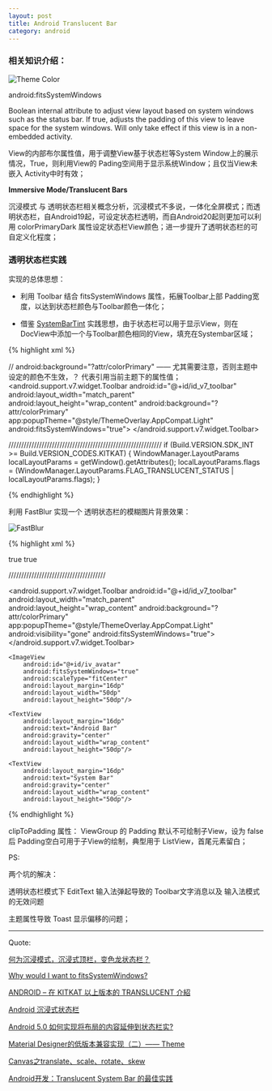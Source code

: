 ```yaml
---
layout: post
title: Android Translucent Bar
category: android
---
```


###  相关知识介绍：

![Theme Color](http://qpncgsvxc.bkt.gdipper.com/assets/img/20160412/md_color_theme_setting.png)


android:fitsSystemWindows

Boolean internal attribute to adjust view layout based on system windows such as the status bar. If true, adjusts the padding of this view to leave space for the system windows. Will only take effect if this view is in a non-embedded activity.

View的内部布尔属性值，用于调整View基于状态栏等System Window上的展示情况，True，则利用View的 Pading空间用于显示系统Window；且仅当View未嵌入 Activity中时有效；


**Immersive Mode/Translucent Bars**

沉浸模式 与 透明状态栏相关概念分析，沉浸模式不多说，一体化全屏模式；而透明状态栏，自Android19起，可设定状态栏透明，而自Android20起则更加可以利用 colorPrimaryDark 属性设定状态栏View颜色；进一步提升了透明状态栏的可自定义化程度；



###  透明状态栏实践

实现的总体思想：

*  利用 Toolbar 结合 fitsSystemWindows 属性，拓展Toolbar上部 Padding宽度，以达到状态栏颜色与Toolbar颜色一体化；

*  借鉴 [SystemBarTint](https://github.com/jgilfelt/SystemBarTint) 实践思想，由于状态栏可以用于显示View，则在DocView中添加一个与Toolbar颜色相同的View，填充在Systembar区域；


{% highlight xml %}

  // android:background="?attr/colorPrimary" ——  尤其需要注意，否则主题中设定的颜色不生效，？ 代表引用当前主题下的属性值；
  <android.support.v7.widget.Toolbar
      android:id="@+id/id_v7_toolbar"
      android:layout_width="match_parent"
      android:layout_height="wrap_content"
      android:background="?attr/colorPrimary"
      app:popupTheme="@style/ThemeOverlay.AppCompat.Light"
      android:fitsSystemWindows="true">
  </android.support.v7.widget.Toolbar>

  ////////////////////////////////////////////////////////////
  if (Build.VERSION.SDK_INT >= Build.VERSION_CODES.KITKAT) {
   WindowManager.LayoutParams localLayoutParams = getWindow().getAttributes();
   localLayoutParams.flags = (WindowManager.LayoutParams.FLAG_TRANSLUCENT_STATUS | localLayoutParams.flags);
  }

{% endhighlight %}  


利用 FastBlur 实现一个 透明状态栏的模糊图片背景效果：

![FastBlur](http://qpncgsvxc.bkt.gdipper.com/assets/img/20160412/device-2016-04-13-231504.png)


{% highlight xml  %}

<item name= "android:windowTranslucentStatus">true</item>
<item name="android:windowTranslucentNavigation">true</item>

//////////////////////////////////////

<android.support.v7.widget.Toolbar
    android:id="@+id/id_v7_toolbar"
    android:layout_width="match_parent"
    android:layout_height="wrap_content"
    android:background="?attr/colorPrimary"
    app:popupTheme="@style/ThemeOverlay.AppCompat.Light"
    android:visibility="gone"
    android:fitsSystemWindows="true">
</android.support.v7.widget.Toolbar>

<LinearLayout
    android:id="@+id/ll_content_background"
    android:fitsSystemWindows="true"
    android:paddingTop="25dp"
    android:clipToPadding="true"
    android:layout_width="match_parent"
    android:layout_height="200dp"
    android:orientation="horizontal">

    <ImageView
        android:id="@+id/iv_avatar"
        android:fitsSystemWindows="true"
        android:scaleType="fitCenter"
        android:layout_margin="16dp"
        android:layout_width="50dp"
        android:layout_height="50dp"/>

    <TextView
        android:layout_margin="16dp"
        android:text="Android Bar"
        android:gravity="center"
        android:layout_width="wrap_content"
        android:layout_height="50dp"/>

    <TextView
        android:layout_margin="16dp"
        android:text="System Bar"
        android:gravity="center"
        android:layout_width="wrap_content"
        android:layout_height="50dp"/>
</LinearLayout>


{% endhighlight %}  

clipToPadding 属性： ViewGroup 的 Padding 默认不可绘制子View，设为 false后 Padding空白可用于子View的绘制，典型用于 ListView，首尾元素留白；




PS:

两个坑的解决：   

透明状态栏模式下 EditText 输入法弹起导致的 Toolbar文字消息以及 输入法模式的无效问题

主题属性导致 Toast  显示偏移的问题；


---

Quote:

[何为沉浸模式，沉浸式顶栏，变色龙状态栏？](https://www.zhihu.com/question/24908570/answer/86427977)


[Why would I want to fitsSystemWindows?](https://medium.com/google-developers/why-would-i-want-to-fitssystemwindows-4e26d9ce1eec#.9852i2fsy)

[ANDROID – 在 KITKAT 以上版本的 TRANSLUCENT 介紹](http://blog.mosil.biz/2014/01/android-transparent-kitkat/)

[Android 沉浸式状态栏](http://blog.csdn.net/lmj623565791/article/details/48649563)

[Android 5.0 如何实现将布局的内容延伸到状态栏实?](https://www.zhihu.com/question/31468556)

[Material Designer的低版本兼容实现（二）—— Theme](http://www.cnblogs.com/tianzhijiexian/p/4081562.html)

[Canvas之translate、scale、rotate、skew](http://blog.csdn.net/tianjian4592/article/details/45234419)

[Android开发：Translucent System Bar 的最佳实践](http://www.jianshu.com/p/0acc12c29c1b)
